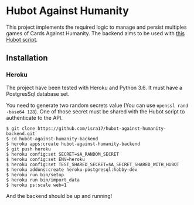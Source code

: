 # Hubot Against Humanity

This project implements the required logic to manage and persist multiples games of Cards Against Humanity. The backend aims to be used with [this Hubot script](https://www.npmjs.com/package/hubot-hubotagainsthumanity).

## Installation

### Heroku

The project have been tested with Heroku and Python 3.6.
It must have a PostgresSql database set.

You need to generate two random secrets value (You can use `openssl rand -base64 128`). One of those secret must be shared with the Hubot script to authenticate to the API.

```
$ git clone https://github.com/isra17/hubot-against-humanity-backend.git`
$ cd hubot-against-humanity-backend
$ heroku apps:create hubot-against-humanity-backend
$ git push heroku
$ heroku config:set SECRET=$A_RANDOM_SECRET
$ heroku config:set ENV=heroku
$ heroku config:set TEST_SHARED_SECRET=$A_SECRET_SHARED_WITH_HUBOT
$ heroku addons:create heroku-postgresql:hobby-dev
$ heroku run bin/setup
$ heroku run bin/import_data
$ heroku ps:scale web=1
```

And the backend should be up and running!

